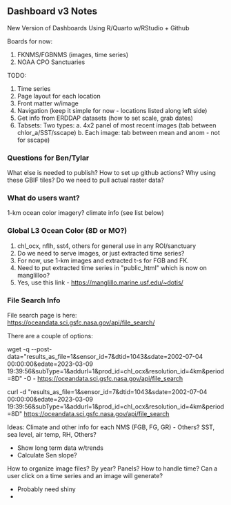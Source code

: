 ## Dashboard v3 Notes


New Version of Dashboards
Using R/Quarto w/RStudio + Github

Boards for now:
1. FKNMS/FGBNMS (images, time series)
2. NOAA CPO Sanctuaries

TODO:
1. Time series
2. Page layout for each location
3. Front matter w/image
4. Navigation (keep it simple for now - locations listed along left side)
5. Get info from ERDDAP datasets (how to set scale, grab dates)
6. Tabsets: Two types:
 a. 4x2 panel of most recent images (tab between chlor_a/SST/sscape)
 b. Each image: tab between mean and anom - not for sscape)



### Questions for Ben/Tylar
What else is needed to publish?
How to set up github actions?
Why using these GBIF tiles?
Do we need to pull actual raster data?




### What do users want?
1-km ocean color imagery?
climate info (see list below)

### Global L3 Ocean Color (8D or MO?)
1. chl_ocx, nflh, sst4, others for general use in any ROI/sanctuary
2. Do we need to serve images, or just extracted time series?
3. For now, use 1-km images and extracted t-s for FGB and FK.
4. Need to put extracted time series in "public_html" which is now on manglilloo?
5. Yes, use this link - https://manglillo.marine.usf.edu/~dotis/

### File Search Info
File search page is here:
https://oceandata.sci.gsfc.nasa.gov/api/file_search/

There are a couple of options:

wget -q --post-data="results_as_file=1&sensor_id=7&dtid=1043&sdate=2002-07-04 00:00:00&edate=2023-03-09 19:39:56&subType=1&addurl=1&prod_id=chl_ocx&resolution_id=4km&period=8D" -O - https://oceandata.sci.gsfc.nasa.gov/api/file_search

curl -d "results_as_file=1&sensor_id=7&dtid=1043&sdate=2002-07-04 00:00:00&edate=2023-03-09 19:39:56&subType=1&addurl=1&prod_id=chl_ocx&resolution_id=4km&period=8D" https://oceandata.sci.gsfc.nasa.gov/api/file_search


Ideas:
Climate and other info for each NMS (FGB, FG, GR) - Others?
SST, sea level, air temp, RH, Others?
 - Show long term data w/trends
 - Calculate Sen slope?


How to organize image files? 
By year?
Panels?
How to handle time?
Can a user click on a time series and an image will generate?
 - Probably need shiny
 - 

